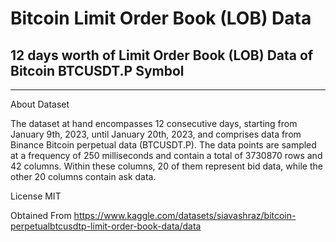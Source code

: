 # Bitcoin Limit Order Book (LOB) Data
## 12 days worth of Limit Order Book (LOB) Data of Bitcoin BTCUSDT.P Symbol

-----------------------------------------------------

About Dataset

The dataset at hand encompasses 12 consecutive days, starting from January 9th, 2023, until January 20th, 2023, and comprises data from Binance Bitcoin perpetual data (BTCUSDT.P). The data points are sampled at a frequency of 250 milliseconds and contain a total of 3730870 rows and 42 columns. Within these columns, 20 of them represent bid data, while the other 20 columns contain ask data.

License
MIT

Obtained From
https://www.kaggle.com/datasets/siavashraz/bitcoin-perpetualbtcusdtp-limit-order-book-data/data

